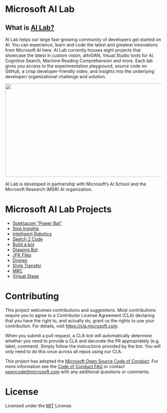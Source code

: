 # Microsoft AI Lab
## What is [AI Lab?](https://www.ailab.microsoft.com/experiments)

AI Lab helps our large fast-growing community of developers get started on AI. You can experience, learn and code the latest and greatest innovations from Microsoft AI here. AI Lab currently houses eight projects that showcase the latest in custom vision, attnGAN, Visual Studio tools for AI, Cognitive Search, Machine Reading Comprehension and more. Each lab gives you access to the experimentation playground, source code on GitHub, a crisp developer-friendly video, and insights into the underlying developer/ organizational challenge and solution. 

<p align="center">
  <img width="560" height="300" src="https://github.com/Microsoft/ailab/blob/master/images/AI Lab.png">
</p>

AI Lab is developed in partnership with Microsoft’s AI School and the Microsoft Research (MSR) AI organization.

# Microsoft AI Lab Projects
- [Spektacom "Power Bat"](https://www.microsoft.com/en-us/ai/ai-lab-spektakom)
- [Snip Insights](https://www.microsoft.com/en-us/ai/ai-lab-snip-insights)
- [Intelligent Robotics](https://www.microsoft.com/en-us/ai/ai-lab-intelligent-robotics)
- [Sketch 2 Code](https://www.microsoft.com/en-us/ai/ai-lab-sketch2code)
- [Build a bot](https://www.ailab.microsoft.com/experiments/1af37019-42f1-4a74-baa8-0ec847419c02)
- [Drawing Bot](https://www.ailab.microsoft.com/experiments/1e9e1eef-2ab1-41f1-b341-0118f414bd78)
- [JFK Files](https://www.microsoft.com/en-us/ai/ai-lab-jfk-files)
- [Drones](https://www.microsoft.com/en-us/ai/ai-lab-airsim-drones)
- [Style Transfer](https://www.ailab.microsoft.com/experiments/99907c05-d487-450b-9ee9-901b40205e81)
- [MRC](https://www.microsoft.com/en-us/ai/ai-lab-machine-reading)
- [Virtual Stage](https://www.microsoft.com/en-us/ai/ai-lab-virtual-stage)


# Contributing

This project welcomes contributions and suggestions.  Most contributions require you to agree to a
Contributor License Agreement (CLA) declaring that you have the right to, and actually do, grant us
the rights to use your contribution. For details, visit https://cla.microsoft.com.

When you submit a pull request, a CLA-bot will automatically determine whether you need to provide
a CLA and decorate the PR appropriately (e.g. label, comment). Simply follow the instructions
provided by the bot. You will only need to do this once across all repos using our CLA.

This project has adopted the [Microsoft Open Source Code of Conduct](https://opensource.microsoft.com/codeofconduct/).
For more information see the [Code of Conduct FAQ](https://opensource.microsoft.com/codeofconduct/faq/) or
contact [opencode@microsoft.com](mailto:opencode@microsoft.com) with any additional questions or comments.

# License

Licensed under the [MIT](LICENSE) License.
